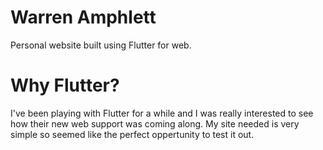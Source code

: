 # Warren Amphlett
Personal website built using Flutter for web.

# Why Flutter?
I've been playing with Flutter for a while and I was really interested to see how their new web support was coming along. My site needed is very simple so seemed like the perfect oppertunity to test it out. 
